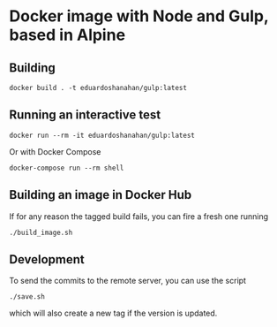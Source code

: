 # Docker image with Node and Gulp, based in Alpine

## Building

```
docker build . -t eduardoshanahan/gulp:latest
```

## Running an interactive test

```
docker run --rm -it eduardoshanahan/gulp:latest
```

Or with Docker Compose

```
docker-compose run --rm shell
```

## Building an image in Docker Hub

If for any reason the tagged build fails, you can fire a fresh one running

```
./build_image.sh
```

## Development

To send the commits to the remote server, you can use the script

```
./save.sh
```

which will also create a new tag if the version is updated.
